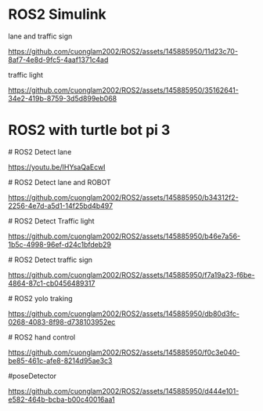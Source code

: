 # ROS2 Simulink

lane and traffic sign

https://github.com/cuonglam2002/ROS2/assets/145885950/11d23c70-8af7-4e8d-9fc5-4aaf1371c4ad

traffic light

https://github.com/cuonglam2002/ROS2/assets/145885950/35162641-34e2-419b-8759-3d5d899eb068

# ROS2 with turtle bot pi 3
 
﻿# ROS2 Detect lane

https://youtu.be/IHYsaQaEcwI

﻿# ROS2 Detect lane and ROBOT

https://github.com/cuonglam2002/ROS2/assets/145885950/b34312f2-2256-4e7d-a5d1-14f25bd4b497

 ﻿# ROS2 Detect Traffic light

https://github.com/cuonglam2002/ROS2/assets/145885950/b46e7a56-1b5c-4998-96ef-d24c1bfdeb29

 ﻿# ROS2 Detect traffic sign

https://github.com/cuonglam2002/ROS2/assets/145885950/f7a19a23-f6be-4864-87c1-cb0456489317

 ﻿# ROS2 yolo traking

https://github.com/cuonglam2002/ROS2/assets/145885950/db80d3fc-0268-4083-8f98-d738103952ec

﻿# ROS2 hand control
 
https://github.com/cuonglam2002/ROS2/assets/145885950/f0c3e040-be85-461c-afe8-8214d95ae3c3

 #poseDetector

https://github.com/cuonglam2002/ROS2/assets/145885950/d444e101-e582-464b-bcba-b00c40016aa1


  
